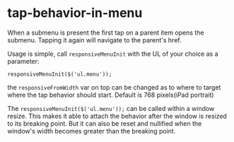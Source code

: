 # tap-behavior-in-menu
When a submenu is present the first tap on a parent item opens the submenu. Tapping it again will navigate to the parent's href.

Usage is simple, call <code>responsiveMenuInit</code> with the UL of your choice as a parameter:

<code>responsiveMenuInit($('ul.menu'));</code>

the <code>responsiveFromWidth</code> var on top can be changed as to where to target where the tap behavior should start. Default is 768 pixels(iPad portrait)

The <code>responsiveMenuInit($('ul.menu'));</code> can be called within a window resize. This makes it able to attach the behavior after the window is resized to its breaking point. But it can also be reset and nullified when the window's width becomes greater than the breaking point.
